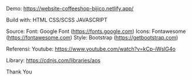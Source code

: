 Demo: https://website-coffeeshop-bijico.netlify.app/


Build with:
HTML
CSS/SCSS
JAVASCRIPT

Source:
Font: Google Font (https://fonts.google.com)
Icons: Fontawesome (https://fontawesome.com)
Style: Bootstrap (https://getbootstrap.com)

Referensi:
Youtube: https://www.youtube.com/watch?v=kCp-iWslG4o

Library:
https://cdnjs.com/libraries/aos

Thank You

